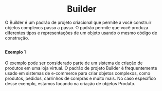 <h1 align="center">Builder</h1>

<p>O Builder é um padrão de projeto criacional que permite a você construir objetos complexos passo a passo. 
  O padrão permite que você produza diferentes tipos e representações de um objeto usando o mesmo código de construção.</p>

##

#### Exemplo 1

<p>O exemplo pode ser considerado parte de um sistema de criação de produtos em uma loja virtual. 
O padrão de projeto Builder é frequentemente usado em sistemas de e-commerce para criar objetos complexos, como produtos, pedidos, carrinhos de compras e muito mais.
No caso específico desse exemplo, estamos focando na criação de objetos Produto.</p>

